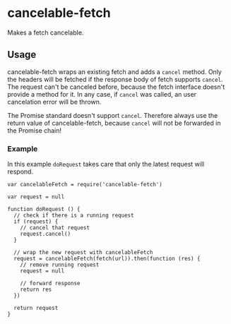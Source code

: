 # cancelable-fetch

Makes a fetch cancelable.

## Usage

cancelable-fetch wraps an existing fetch and adds a `cancel` method.
Only the headers will be fetched if the response body of fetch supports `cancel`.
The request can't be canceled before, because the fetch interface doesn't provide a method for it.
In any case, if `cancel` was called, an user cancelation error will be thrown.

The Promise standard doesn't support `cancel`.
Therefore always use the return value of cancelable-fetch, because `cancel` will not be forwarded in the Promise chain!

### Example

In this example `doRequest` takes care that only the latest request will respond.

    var cancelableFetch = require('cancelable-fetch')

    var request = null

    function doRequest () {
      // check if there is a running request
      if (request) {
        // cancel that request
        request.cancel()
      }

      // wrap the new request with cancelableFetch
      request = cancelableFetch(fetch(url)).then(function (res) {
        // remove running request
        request = null

        // forward response
        return res
      })

      return request
    }
